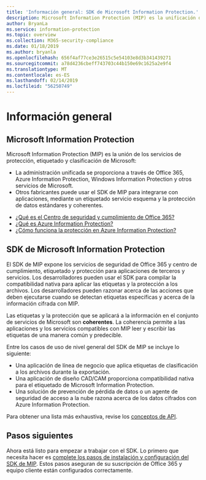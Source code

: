```yaml
---
title: 'Información general: SDK de Microsoft Information Protection.'
description: Microsoft Information Protection (MIP) es la unificación de los servicios de clasificación, etiquetado y protección de Microsoft en un kit de desarrollo de software (SDK) y experiencia de administración única.
author: BryanLa
ms.service: information-protection
ms.topic: overview
ms.collection: M365-security-compliance
ms.date: 01/18/2019
ms.author: bryanla
ms.openlocfilehash: 656f4af77ce3e26515c5e54103e8d3b341439271
ms.sourcegitcommit: a78d4236cbeff743703c44b150e69c1625a2e9f4
ms.translationtype: MT
ms.contentlocale: es-ES
ms.lasthandoff: 02/14/2019
ms.locfileid: "56250749"
---
```

# <a name="overview"></a>Información general

## <a name="microsoft-information-protection"></a>Microsoft Information Protection

Microsoft Information Protection (MIP) es la unión de los servicios de protección, etiquetado y clasificación de Microsoft:

- La administración unificada se proporciona a través de Office 365, Azure Information Protection, Windows Information Protection y otros servicios de Microsoft. 
- Otros fabricantes puede usar el SDK de MIP para integrarse con aplicaciones, mediante un etiquetado servicio esquema y la protección de datos estándares y coherentes.

* [¿Qué es el Centro de seguridad y cumplimiento de Office 365?](https://docs.microsoft.com/office365/securitycompliance/)
* [¿Qué es Azure Information Protection?](/azure/information-protection/understand-explore/what-is-information-protection)
* [¿Cómo funciona la protección en Azure Information Protection?](/azure/information-protection/understand-explore/what-is-information-protection#how-data-is-protected)

## <a name="microsoft-information-protection-sdk"></a>SDK de Microsoft Information Protection

El SDK de MIP expone los servicios de seguridad de Office 365 y centro de cumplimiento, etiquetado y protección para aplicaciones de terceros y servicios. Los desarrolladores pueden usar el SDK para compilar la compatibilidad nativa para aplicar las etiquetas y la protección a los archivos. Los desarrolladores pueden razonar acerca de las acciones que deben ejecutarse cuando se detectan etiquetas específicas y acerca de la información cifrada con MIP. 

Las etiquetas y la protección que se aplicará a la información en el conjunto de servicios de Microsoft son **coherentes**. La coherencia permite a las aplicaciones y los servicios compatibles con MIP leer y escribir las etiquetas de una manera común y predecible.

Entre los casos de uso de nivel general del SDK de MIP se incluye lo siguiente:

* Una aplicación de línea de negocio que aplica etiquetas de clasificación a los archivos durante la exportación.
* Una aplicación de diseño CAD/CAM proporciona compatibilidad nativa para el etiquetado de Microsoft Information Protection.
* Una solución de prevención de pérdida de datos o un agente de seguridad de acceso a la nube razona acerca de los datos cifrados con Azure Information Protection.

Para obtener una lista más exhaustiva, revise los [conceptos de API](concept-apis-use-cases.md).

## <a name="next-steps"></a>Pasos siguientes

Ahora está listo para empezar a trabajar con el SDK. Lo primero que necesita hacer es [complete los pasos de instalación y configuración del SDK de MIP](setup-configure-mip.md). Estos pasos aseguran de su suscripción de Office 365 y equipo cliente están configurados correctamente.

